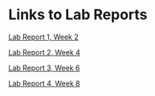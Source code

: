 # Links to Lab Reports


[Lab Report 1, Week 2](https://calistajlee.github.io/cse15l-lab-reports/Lab_Report_1/lab-report-1-week-2.html)


[Lab Report 2, Week 4](https://calistajlee.github.io/cse15l-lab-reports/Lab_Report_2/lab-report-2-week4.html)


[Lab Report 3, Week 6](https://calistajlee.github.io/cse15l-lab-reports/Lab_Report_3/lab-report-3-week-6.html)


[Lab Report 4, Week 8](https://calistajlee.github.io/cse15l-lab-reports/Lab_Report_4/lab-report-4-week-8.html)


